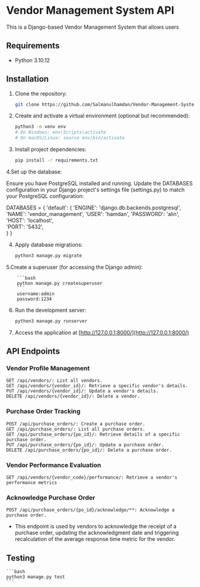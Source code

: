 # Vendor Management System API

This is a Django-based Vendor Management System that allows users

## Requirements

- Python 3.10.12

## Installation

1. Clone the repository:

    ```bash
    git clone https://github.com/Salmanulhamdan/Vendor-Management-System.git
    ```


2. Create and activate a virtual environment (optional but recommended):

    ```bash
    python3 -m venv env
    # On Windows: env\Scripts\activate
    # On macOS/Linux: source env/bin/activate
    ```

3. Install project dependencies:

    ```bash
    pip install -r requirements.txt

    ```
4.Set up the database:

Ensure you have PostgreSQL installed and running. Update the DATABASES configuration in your Django project's settings file (settings.py) to match your PostgreSQL configuration:

DATABASES = {
    'default': {
        'ENGINE': 'django.db.backends.postgresql',
        'NAME': 'vendor_management',
        'USER': 'hamdan',
        'PASSWORD': 'alin',
        'HOST': 'localhost',  
        'PORT': '5432',  
    }
}

4. Apply database migrations:

    ```bash
    python3 manage.py migrate
    ```

5.Create a superuser (for accessing the Django admin):

        ```bash
        python manage.py createsuperuser
        ```
        username:admin
        password:1234


6. Run the development server:

    ```bash
    python3 manage.py runserver
    ```

7. Access the application at [http://127.0.0.1:8000/](http://127.0.0.1:8000/)





## API Endpoints

### Vendor Profile Management
```POST /api/vendors/: Create a new vendor.
GET /api/vendors/: List all vendors.
GET /api/vendors/{vendor_id}/: Retrieve a specific vendor's details.
PUT /api/vendors/{vendor_id}/: Update a vendor's details.
DELETE /api/vendors/{vendor_id}/: Delete a vendor.
```
### Purchase Order Tracking
```
POST /api/purchase_orders/: Create a purchase order.
GET /api/purchase_orders/: List all purchase orders.
GET /api/purchase_orders/{po_id}/: Retrieve details of a specific purchase order.
PUT /api/purchase_orders/{po_id}/: Update a purchase order.
DELETE /api/purchase_orders/{po_id}/: Delete a purchase order.
```
### Vendor Performance Evaluation
```
GET /api/vendors/{vendor_code}/performance/: Retrieve a vendor's performance metrics

```

### Acknowledge Purchase Order
```
POST /api/purchase_orders/{po_id}/acknowledge/**: Acknowledge a purchase order.
```
  - This endpoint is used by vendors to acknowledge the receipt of a purchase order, updating the acknowledgment date and triggering recalculation of the average response time metric for the vendor.


## Testing


    ```bash
    python3 manage.py test
    ```

